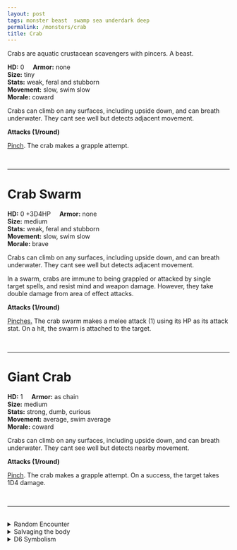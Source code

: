 ```yaml
---
layout: post
tags: monster beast  swamp sea underdark deep
permalink: /monsters/crab
title: Crab
---
```


Crabs are aquatic crustacean scavengers with pincers. A beast.

**HD:** 0  &nbsp; &nbsp;  **Armor:** none <br>
**Size:** tiny <br>
**Stats:** weak, feral and stubborn<br>
**Movement:** slow, swim slow<br>
**Morale:** coward <br>

Crabs can climb on any surfaces, including upside down, and can breath underwater. They cant see well but detects adjacent movement.


**Attacks (1/round)**

<ins>Pinch</ins>. The crab makes a grapple attempt.

<br>

---

# Crab Swarm


**HD:** 0 +3D4HP  &nbsp; &nbsp;  **Armor:** none <br>
**Size:** medium <br>
**Stats:** weak, feral and stubborn<br>
**Movement:** slow, swim slow<br>
**Morale:** brave <br>

Crabs can climb on any surfaces, including upside down, and can breath underwater. They cant see well but detects adjacent movement.

In a swarm, crabs are immune to being grappled or attacked by single target spells, and resist mind and weapon damage. However, they take double damage from area of effect attacks.

**Attacks (1/round)**

<ins>Pinches.</ins> The crab swarm makes a melee attack (1) using its HP as its attack stat. On a hit, the swarm is attached to the target.

<br>

---

# Giant Crab

**HD:** 1  &nbsp; &nbsp;  **Armor:** as chain <br>
**Size:** medium <br>
**Stats:** strong, dumb, curious<br>
**Movement:** average, swim average<br>
**Morale:** coward <br>

Crabs can climb on any surfaces, including upside down, and can breath underwater. They cant see well but detects nearby movement.

**Attacks (1/round)**

<ins>Pinch</ins>. The crab makes a grapple attempt. On a success, the target takes 1D4 damage.

<br>

---

<br> 

<details markdown="1">
<summary>Random Encounter</summary>

1. **Monster:** 1D4 crab swarms or 1D4 giant crabs.
1. **Lair:** Sharp, sea-eroded rocks full of holes and varech. <br>	&nbsp; OR <br>	**Omen:** Chitinous clicks.
1. **Spoor:** A carcass, completely eaten and cleaned.
1. **Tracks:** Sideways insectoid tracks.
1. **Trace:** A pincer. 
1. **Trace:** A seagull (or other beast) eating a crab.
</details>

<details markdown="1">
<summary>Salvaging the body</summary>

Crabs are delicious. You need as many crabs as there are players, or one giant crab to make a day's ration.
</details>

<details markdown="1">
<summary>D6 Symbolism</summary>

In local cultures this beast is a symbol of ...

1. Music
1. Posturing
1. Cancer
1. Armors
1. Love
1. Sacred 
</details>
